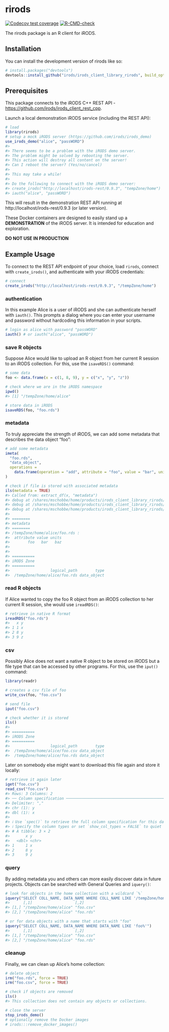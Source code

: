 
<!-- README.md is generated from README.Rmd. Please edit that file -->

# rirods

<!-- badges: start -->

[![Codecov test
coverage](https://codecov.io/gh/irods/irods_client_library_rirods/branch/main/graph/badge.svg)](https://app.codecov.io/gh/irods/irods_client_library_rirods?branch=main)
[![R-CMD-check](https://github.com/irods/irods_client_library_rirods/actions/workflows/R-CMD-check.yaml/badge.svg)](https://github.com/irods/irods_client_library_rirods/actions/workflows/R-CMD-check.yaml)
<!-- badges: end -->

The rirods package is an R client for iRODS.

## Installation

You can install the development version of rirods like so:

``` r
# install.packages("devtools")
devtools::install_github("irods/irods_client_library_rirods", build_opts = "--keep-empty-dirs")
```

## Prerequisites

This package connects to the iRODS C++ REST API -
https://github.com/irods/irods_client_rest_cpp.

Launch a local demonstration iRODS service (including the REST API):

``` r
# load
library(rirods)
# setup a mock iRODS server (https://github.com/irods/irods_demo)
use_irods_demo("alice", "passWORD")
#> 
#> There seems to be a problem with the iRODS demo server. 
#> The problem might be solved by rebooting the server. 
#> This action will destroy all content on the server!
#> Can I reboot the server? (Yes/no/cancel)
#> 
#> This may take a while!
#> 
#> Do the following to connect with the iRODS demo server: 
#> create_irods("http://localhost/irods-rest/0.9.3", "tempZone/home") 
#> iauth("alice", "passWORD")
```

This will result in the demonstration REST API running at
http://localhost/irods-rest/0.9.3 (or later version).

These Docker containers are designed to easily stand up a
**DEMONSTRATION** of the iRODS server. It is intended for education and
exploration.

**DO NOT USE IN PRODUCTION**

## Example Usage

To connect to the REST API endpoint of your choice, load `rirods`,
connect with `create_irods()`, and authenticate with your iRODS
credentials:

``` r
# connect
create_irods("http://localhost/irods-rest/0.9.3", "/tempZone/home")
```

### authentication

In this example Alice is a user of iRODS and she can authenticate
herself with `iauth()`. This prompts a dialog where you can enter your
username and password without hardcoding this information in your
scripts.

``` r
# login as alice with password "passWORD"
iauth() # or iauth("alice", "passWORD")
```

### save R objects

Suppose Alice would like to upload an R object from her current R
session to an iRODS collection. For this, use the `isaveRDS()` command:

``` r
# some data
foo <- data.frame(x = c(1, 8, 9), y = c("x", "y", "z"))

# check where we are in the iRODS namespace
ipwd()
#> [1] "/tempZone/home/alice"

# store data in iRODS
isaveRDS(foo, "foo.rds")
```

### metadata

To truly appreciate the strength of iRODS, we can add some metadata that
describes the data object “foo”:

``` r
# add some metadata
imeta(
  "foo.rds", 
  "data_object", 
  operations = 
    data.frame(operation = "add", attribute = "foo", value = "bar", units = "baz")
)

# check if file is stored with associated metadata
ils(metadata = TRUE)
#> Called from: extract_df(x, "metadata")
#> debug at /shares/mschobbe/home/products/irods_client_library_rirods/R/irods-print.R#43: extract <- df[[var]]
#> debug at /shares/mschobbe/home/products/irods_client_library_rirods/R/irods-print.R#44: names(extract) <- df$logical_path
#> debug at /shares/mschobbe/home/products/irods_client_library_rirods/R/irods-print.R#45: print_extract(extract, var, row.names = FALSE)
#> 
#> ========
#> metadata
#> ========
#> /tempZone/home/alice/foo.rds :
#>  attribute value units
#>        foo   bar   baz
#> 
#> 
#> ==========
#> iRODS Zone
#> ==========
#>                  logical_path        type
#>  /tempZone/home/alice/foo.rds data_object
```

### read R objects

If Alice wanted to copy the foo R object from an iRODS collection to her
current R session, she would use `ireadRDS()`:

``` r
# retrieve in native R format
ireadRDS("foo.rds")
#>   x y
#> 1 1 x
#> 2 8 y
#> 3 9 z
```

### csv

Possibly Alice does not want a native R object to be stored on iRODS but
a file type that can be accessed by other programs. For this, use the
`iput()` command:

``` r
library(readr)

# creates a csv file of foo
write_csv(foo, "foo.csv")

# send file
iput("foo.csv")

# check whether it is stored
ils()
#> 
#> ==========
#> iRODS Zone
#> ==========
#>                  logical_path        type
#>  /tempZone/home/alice/foo.csv data_object
#>  /tempZone/home/alice/foo.rds data_object
```

Later on somebody else might want to download this file again and store
it locally:

``` r
# retrieve it again later
iget("foo.csv")
read_csv("foo.csv")
#> Rows: 3 Columns: 2
#> ── Column specification ────────────────────────────────────────────────────────
#> Delimiter: ","
#> chr (1): y
#> dbl (1): x
#> 
#> ℹ Use `spec()` to retrieve the full column specification for this data.
#> ℹ Specify the column types or set `show_col_types = FALSE` to quiet this message.
#> # A tibble: 3 × 2
#>       x y    
#>   <dbl> <chr>
#> 1     1 x    
#> 2     8 y    
#> 3     9 z
```

### query

By adding metadata you and others can more easily discover data in
future projects. Objects can be searched with General Queries and
`iquery()`:

``` r
# look for objects in the home collection with a wildcard `%`
iquery("SELECT COLL_NAME, DATA_NAME WHERE COLL_NAME LIKE '/tempZone/home/%'")
#>      [,1]                   [,2]     
#> [1,] "/tempZone/home/alice" "foo.csv"
#> [2,] "/tempZone/home/alice" "foo.rds"
```

``` r
# or for data objects with a name that starts with "foo"
iquery("SELECT COLL_NAME, DATA_NAME WHERE DATA_NAME LIKE 'foo%'")
#>      [,1]                   [,2]     
#> [1,] "/tempZone/home/alice" "foo.csv"
#> [2,] "/tempZone/home/alice" "foo.rds"
```

### cleanup

Finally, we can clean up Alice’s home collection:

``` r
# delete object
irm("foo.rds", force = TRUE)
irm("foo.csv", force = TRUE)

# check if objects are removed
ils()
#> This collection does not contain any objects or collections.
```

``` r
# close the server
stop_irods_demo()
# optionally remove the Docker images
# irods:::remove_docker_images()
```

